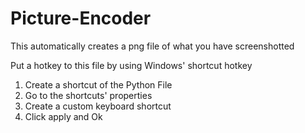 # Picture-Encoder
This automatically creates a png file of what you have screenshotted

Put a hotkey to this file by using Windows' shortcut hotkey

1. Create a shortcut of the Python File
2. Go to the shortcuts' properties
3. Create a custom keyboard shortcut
4. Click apply and Ok

